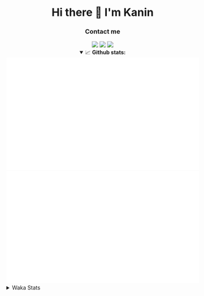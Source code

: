 <div align="center">
 <h1>Hi there 👋 I'm Kanin</h1>
 <h3>Contact me</h3>
 <a href="mailto:im@kanin.dev"><img src="https://img.shields.io/badge/gmail-%23D14836.svg?&style=for-the-badge&logo=gmail&logoColor=white"/></a>
 <a href="https://twitter.com/KaninDev"><img src="https://img.shields.io/badge/twitter-%231DA1F2.svg?&style=for-the-badge&logo=twitter&logoColor=white"/></a>
 <a href="https://www.linkedin.com/in/KaninDev"><img src="https://img.shields.io/badge/linkedin-%230077B5.svg?&style=for-the-badge&logo=linkedin&logoColor=white"/></a>
<details open>
  <summary>📈 <b>Github stats:</b></summary>
  <img src="https://github.com/Kanin/Kanin/blob/master/scripts/GitHubStats/generated/overview.svg"/>
  <img src="https://github.com/Kanin/Kanin/blob/master/scripts/GitHubStats/generated/languages.svg"/>
</details>
</div>

<details>
 <summary>Waka Stats</summary>

<!--START_SECTION:waka-->
![Profile Views](http://img.shields.io/badge/Profile%20Views-80-blue)

![Lines of code](https://img.shields.io/badge/From%20Hello%20World%20I%27ve%20Written-763334%20lines%20of%20code-blue)

**🐱 My Github Data** 

> 🏆 261 Contributions in the Year 2020
 > 
> 📦 2.8 kB Used in Github's Storage 
 > 
> 🚫 Not Opted to Hire
 > 
> 📜 4 Public Repositories
 > 
> 🔑 3 Private Repositories 

**I'm an Early 🐤** 

```text
🌞 Morning    91 commits     ███████░░░░░░░░░░░░░░░░░░   29.07% 
🌆 Daytime    101 commits    ████████░░░░░░░░░░░░░░░░░   32.27% 
🌃 Evening    64 commits     █████░░░░░░░░░░░░░░░░░░░░   20.45% 
🌙 Night      57 commits     ████░░░░░░░░░░░░░░░░░░░░░   18.21%

```
📅 **I'm Most Productive on Monday** 

```text
Monday       71 commits     █████░░░░░░░░░░░░░░░░░░░░   22.68% 
Tuesday      35 commits     ██░░░░░░░░░░░░░░░░░░░░░░░   11.18% 
Wednesday    45 commits     ███░░░░░░░░░░░░░░░░░░░░░░   14.38% 
Thursday     26 commits     ██░░░░░░░░░░░░░░░░░░░░░░░   8.31% 
Friday       27 commits     ██░░░░░░░░░░░░░░░░░░░░░░░   8.63% 
Saturday     41 commits     ███░░░░░░░░░░░░░░░░░░░░░░   13.1% 
Sunday       68 commits     █████░░░░░░░░░░░░░░░░░░░░   21.73%

```


📊 **This Week I Spent My Time On** 

```text
⌚︎ Time Zone: America/New_York

💬 Programming Languages: 
JavaScript               3 hrs 48 mins       ██████████████░░░░░░░░░░░   59.21% 
Python                   2 hrs 14 mins       ████████░░░░░░░░░░░░░░░░░   34.91% 
SCSS                     16 mins             █░░░░░░░░░░░░░░░░░░░░░░░░   4.35% 
JSON                     3 mins              ░░░░░░░░░░░░░░░░░░░░░░░░░   0.87% 
Git Config               1 min               ░░░░░░░░░░░░░░░░░░░░░░░░░   0.3%

🔥 Editors: 
IntelliJ                 4 hrs 9 mins        ████████████████░░░░░░░░░   64.73% 
PyCharm                  2 hrs 16 mins       ████████░░░░░░░░░░░░░░░░░   35.27%

🐱‍💻 Projects: 
get-info                 3 hrs 50 mins       ███████████████░░░░░░░░░░   59.79% 
TomsBot                  2 hrs 14 mins       ████████░░░░░░░░░░░░░░░░░   34.78% 
Kanin                    16 mins             █░░░░░░░░░░░░░░░░░░░░░░░░   4.35% 
powercord                2 mins              ░░░░░░░░░░░░░░░░░░░░░░░░░   0.58% 
Naila.py                 1 min               ░░░░░░░░░░░░░░░░░░░░░░░░░   0.5%

💻 Operating System: 
Linux                    6 hrs 26 mins       █████████████████████████   100.0%

```

**I Mostly Code in Python** 

```text
Python                   17 repos            ███████████████████░░░░░░   77.27% 
JavaScript               2 repos             ██░░░░░░░░░░░░░░░░░░░░░░░   9.09% 
Kotlin                   1 repos             █░░░░░░░░░░░░░░░░░░░░░░░░   4.55% 
HTML                     1 repos             █░░░░░░░░░░░░░░░░░░░░░░░░   4.55% 
Java                     1 repos             █░░░░░░░░░░░░░░░░░░░░░░░░   4.55%

```


**Timeline**

![Chart not found](https://github.com/Kanin/Kanin/blob/master/charts/bar_graph.png) 


<!--END_SECTION:waka-->
</details>
